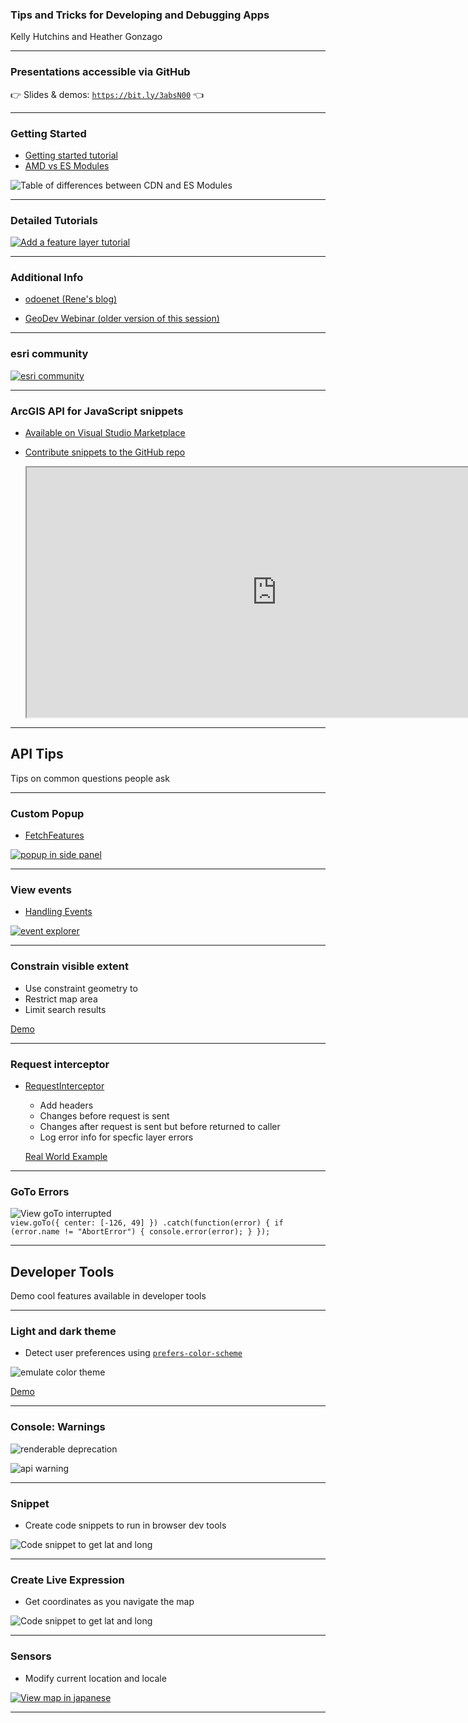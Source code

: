 <!-- .slide: data-background="../reveal.js/img/2021/dev-summit/bg-1.png" -->
<!-- .slide: class="title" -->
### Tips and Tricks for Developing and Debugging Apps
Kelly Hutchins and Heather Gonzago

----

### **Presentations accessible via GitHub**
👉 Slides & demos: <code>https://bit.ly/3absN00</code> 👈

----

### **Getting Started**

  - <a href="https://developers.arcgis.com/javascript/latest/get-started/" target="_blank">Getting started tutorial</a>
  - <a href="https://developers.arcgis.com/javascript/latest/tooling-intro/" target="_blank">AMD vs ES Modules</a>

  ![Table of differences between CDN and ES Modules](images/tooling.png)

----
### **Detailed Tutorials**

<a href="https://developers.arcgis.com/javascript/latest/add-a-feature-layer/" target="_blank">
<img alt="Add a feature layer tutorial" src="Images/tutorial.png">
</a>

----
### **Additional Info**

- <a href="https://odoe.net/blog" target="_blank">odoenet (Rene's blog)</a>

- <a href="https://www.esri.com/en-us/landing-page/product/2018/geodev-webinar-series/arcgis-api-for-javascript-tips-and-tricks-for-developing-and-debugging" target="_blank">GeoDev Webinar (older version of this session)</a>

----

### **esri community**

<a href="https://community.esri.com/t5/arcgis-api-for-javascript/ct-p/arcgis-api-for-javascript" target="_blank">
<img alt="esri community" src="Images/community.png">
</a>

----

### ArcGIS API for JavaScript snippets 

- <a href="https://marketplace.visualstudio.com/items?itemName=Esri.arcgis-jsapi-snippets" target="_blank">Available on Visual Studio Marketplace</a>
- <a href="https://github.com/Esri/arcgis-js-vscode-snippets" target="_blank">Contribute snippets to the GitHub repo</a>

  <iframe width=800 height=400 src="https://marketplace.visualstudio.com/items?itemName=Esri.arcgis-jsapi-snippets"></iframe>

----

<!-- .slide: data-background="../reveal.js/img/2021/dev-summit/bg-3.png" -->
<!-- .slide: class="title" -->

## API Tips


Tips on common questions people ask


----

### Custom Popup

  - [FetchFeatures](https://developers.arcgis.com/javascript/latest/api-reference/esri-widgets-Popup.html#fetchFeatures)
  
  [![popup in side panel](images/fetch-features.png)](https://developers.arcgis.com/javascript/latest/sample-code/widgets-feature-multiplelayers/live/)



----
### View events

  - [Handling Events](https://developers.arcgis.com/javascript/latest/api-reference/esri-views-MapView.html#events)
  
  [![event explorer](images/event-explorer.png)](hhttps://developers.arcgis.com/javascript/latest/sample-code/event-explorer/)


----

### Constrain visible extent 

 - Use constraint geometry to 
  - Restrict map area
  - Limit search results 

  [Demo](demos/restrict_extent.html)


----

### Request interceptor 

  - [RequestInterceptor](https://developers.arcgis.com/javascript/latest/api-reference/esri-config.html#RequestInterceptor)
    - Add headers
    - Changes before request is sent
    - Changes after request is sent but before returned to caller
    - Log error info for specfic layer errors

    [Real World Example](https://community.esri.com/t5/arcgis-api-for-javascript/how-to-use-a-key-in-an-esrirequest-call/m-p/298401)

----


### GoTo Errors 
  ![View goTo interrupted](images/goToError.png)
  <code>
      view.goTo({
        center: [-126, 49]
      })
      .catch(function(error) {
        if (error.name != "AbortError") {
          console.error(error);
        }
      });
  </code>

---- 

## Developer Tools


Demo cool features available in developer tools


----

### Light and dark theme

  - Detect user preferences using [<code>prefers-color-scheme</code>](https://developer.mozilla.org/en-US/docs/Web/CSS/@media/prefers-color-scheme)

  ![emulate color theme](images/prefers-color-scheme.png)

  [Demo](demos/detect_color_theme.html)

----


### Console: Warnings  
  
  ![renderable deprecation](images/console-deprecated.png)

  ![api warning](images/api-deprecated-message.png)

----


### Snippet  

  - Create code snippets to run in browser dev tools
  
  ![Code snippet to get lat and long](images/coords-snippet.png)


----


### Create Live Expression  

  - Get coordinates as you navigate the map
  
  ![Code snippet to get lat and long](images/live-expression.png)


----
### Sensors 

  - Modify current location and locale 
  
  [![View map in japanese](images/map-locale.png)](https://www.arcgis.com/apps/instant/media/index.html?appid=6df7442815404def91d9196515fa0768)


----
